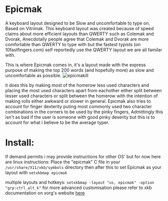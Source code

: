 # Epicmak
A keyboard layout designed to be Slow and uncomfortable to type on, Based on Vitrimak.
This keyboard layout was created because of speed claims about more efficient layouts than QWERTY
such as Colemak and Dvorak, Anecdotally people agree that Colemak and Dvorak are more comfortable than QWERTY
to type with but the fastest typists (on 10fastfingers.com) self reportedly use the QWERTY
layout we are all familar with.

This is where Epicmak comes in, it's a layout made with the express purpose of making the top 200 words
(and hopefully more) as slow and uncomfortable as possible.
![epicmakill](https://user-images.githubusercontent.com/105921721/180519128-0c9b758e-dc7b-43e0-97b1-10e2bb5beef9.png)

it does this by making most of the homerow less used characters and placing the most used characters apart from
eachother either split between lesser used characters or split between the homerow with the intention of making rolls either awkward or slower in general. Epicmak also tries to account for finger dexterity puting most commonly used two character combinations in the corners to be used by the pinky fingers, Admittingly this isn't as bad if the user is someone with good pinky dexerity but this is to account for what i believe to be the average typer.

# Install:
If demand permits i may provide instructions for other OS' but for now here are linux instructions:
Place the "epicmak" C file in your ``/usr/share/X11/xkb/symbols`` directory 
then after this to set Epicmak as your layout with ``setxkbmap epicmak``

multiple layouts and hotkeys: ``setxkbmap -layout "us, epicmak" -option "grp:ctrl_alt_k"``
for more advanced customisation please refer to xkb documentation on xorg's website
[here](https://www.x.org/releases/X11R7.6/doc/xorg-docs/input/XKB-Config.html#id2521360)
